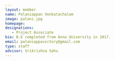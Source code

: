 ```yaml
---
layout: member
name: Palaniappan Venkatachalam
image: palani.jpg
homepage: 
designations: 
   - Project Associate 
bio: B.E completed from Anna University in 2017.
email: palaniappavictory@gmail.com
type: staff
advisor: Srikrishna Sahu
---
```

